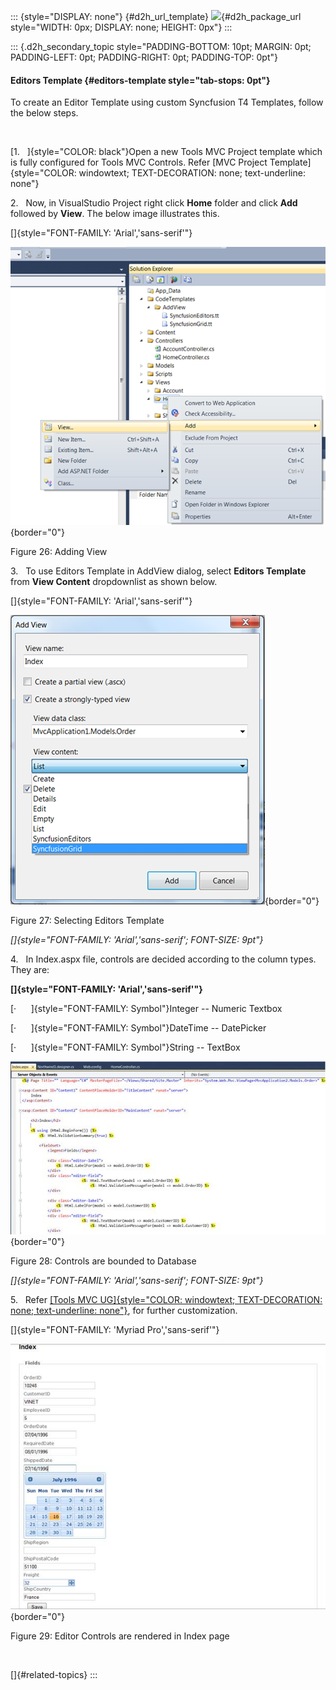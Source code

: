 ::: {style="DISPLAY: none"}
[](ms-xhelp:///?Id=d2h_url_template){#d2h_url_template} ![](!package_url!){#d2h_package_url style="WIDTH: 0px; DISPLAY: none; HEIGHT: 0px"}
:::

::: {.d2h_secondary_topic style="PADDING-BOTTOM: 10pt; MARGIN: 0pt; PADDING-LEFT: 0pt; PADDING-RIGHT: 0pt; PADDING-TOP: 0pt"}
#### Editors Template {#editors-template style="tab-stops: 0pt"}

To create an Editor Template using custom Syncfusion T4 Templates, follow the below steps.

 

[1.   ]{style="COLOR: black"}Open a new Tools MVC Project template which is fully configured for Tools MVC Controls. Refer [MVC Project Template]{style="COLOR: windowtext; TEXT-DECORATION: none; text-underline: none"}

2.   Now, in VisualStudio Project right click **Home** folder and click **Add** followed by **View**. The below image illustrates this.

[]{style="FONT-FAMILY: 'Arial','sans-serif'"} 

![](ImagesExt/image106_27.png){border="0"}

Figure 26: Adding View

3.   To use Editors Template in AddView dialog, select **Editors Template** from **View Content** dropdownlist as shown below.

[]{style="FONT-FAMILY: 'Arial','sans-serif'"} 

![](ImagesExt/image106_31.png){border="0"}

Figure 27: Selecting Editors Template

*[]{style="FONT-FAMILY: 'Arial','sans-serif'; FONT-SIZE: 9pt"}*  

4.   In Index.aspx file, controls are decided according to the column types. They are:

**[]{style="FONT-FAMILY: 'Arial','sans-serif'"}**  

[·      ]{style="FONT-FAMILY: Symbol"}Integer -- Numeric Textbox

[·      ]{style="FONT-FAMILY: Symbol"}DateTime -- DatePicker

[·      ]{style="FONT-FAMILY: Symbol"}String -- TextBox

![](ImagesExt/image106_32.jpg){border="0"}

Figure 28: Controls are bounded to Database

*[]{style="FONT-FAMILY: 'Arial','sans-serif'; FONT-SIZE: 9pt"}*  

5.   Refer [[Tools MVC UG]{style="COLOR: windowtext; TEXT-DECORATION: none; text-underline: none"}](http://help.syncfusion.com/ug_83/User%20Interface/ASP.NET%20MVC/Tools/index.htm), for further customization.

[]{style="FONT-FAMILY: 'Myriad Pro','sans-serif'"} 

![](ImagesExt/image106_33.jpg){border="0"}

Figure 29: Editor Controls are rendered in Index page

 

[]{#related-topics}
:::
